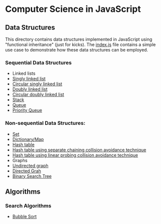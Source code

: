 # Computer Science in JavaScript

## Data Structures

This directory contains data structures implemented in JavaScript using "functional inheritance" (just for kicks). The [index.js](./data-structures/index.js) file contains a simple use case to demonstrate how these data structures can be employed.

### Sequential Data Structures
 + Linked lists  
  + [Singly linked list](./data-structures/linkedList.js)
  + [Circular singly linked list](./data-structures/circularLinkedList.js)
  + [Doubly linked list](./data-structures/doublyLinkedList.js)
  + [Circular doubly linked list](./circularDoublyLinkedList.js)  
 + [Stack](./data-structures/stack.js)
 + [Queue](./data-structures/queue.js)  
  + [Priority Queue](./data-structures/priorityQueue.jsdata-structures/)

### Non-sequential Data Structures:
 + [Set](./data-structures/set.js)
 + [Dictionary/Map](./data-structures/dictionary.js)
 + [Hash table](./data-structures/hashTable.js)  
  + [Hash table using separate chaining collision avoidance technique](./data-structures/hashTable_separateChaining.js)
  + [Hash table using linear probing collision avoidance technique](./data-structures/hashTable_linearProbing.js)
 + Graphs  
  + [Undirected graph](./data-structures/graph.js)
  + [Directed Grah](./data-structures/directedGraph.js)
  + [Binary Search Tree](./data-structures/binarySearchTree.js)

## Algorithms

### Search Algorithms
 + [Bubble Sort](.algorithms/bubbleSort.js)
